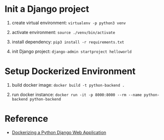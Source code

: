 

# Init a Django project

1. create virtual environment: `virtualenv -p python3 venv`

2. activate environment: `source ./venv/bin/activate`

3. install dependency: `pip3 install -r requirements.txt`

4. init Django project: `django-admin startproject helloworld`

# Setup Dockerized Environment

1. build docker image: `docker build -t python-backend .`

2. run docker instance: `docker run -it -p 8000:8000 --rm --name python-backend python-backend`


# Reference

- [Dockerizing a Python Django Web Application](https://semaphoreci.com/community/tutorials/dockerizing-a-python-django-web-application)
